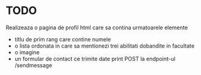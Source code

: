 # TODO

Realizeaza o pagina de profil html care sa contina urmatoarele elemente

* titlu de prim rang care contine numele
* o lista ordonata in care sa mentionezi trei abilitati dobandite in facultate
* o imagine
* un formular de contact ce trimite date print POST la endpoint-ul /sendmessage
